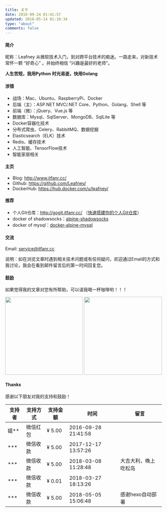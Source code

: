 ```yaml
---
title: 关于
date: 2016-09-24 01:41:57
updated: 2018-05-14 01:10:34
type: "about"
comments: false
---
```


#### 简介

昵称：Leafney
从微软技术入门，到对跨平台技术的痴迷。一路走来，对新技术常怀一颗 “好奇心” 。并始终相信 “兴趣是最好的老师”。

**人生苦短，我用Python**
**时光易逝，快用Golang**

#### 涉猎

* 战场：Mac、Ubuntu、RaspberryPi、Docker
* 后端（主）：ASP.NET MVC/.NET Core、Python、Golang、Shell 等
* 前端（微）：jQuery、Vue.js 等
* 数据库：Mysql、SqlServer、MongoDB、SqlLite 等
* Docker容器化技术
* 分布式爬虫、Celery、RabbitMQ、数据挖掘
* Elasticsearch（ELK）技术
* Redis、缓存技术
* 人工智能、TensorFlow技术
* 智能家居相关

#### 主页

* Blog: http://www.itfanr.cc/
* Github: https://github.com/Leafney/
* DockerHub: https://hub.docker.com/u/leafney/

#### 推荐

* 个人Git仓库：http://gogit.itfanr.cc/  （[快速搭建你的个人Git仓库](https://github.com/Leafney/ubuntu-gogs)）
* docker of shadowsocks：[alpine-shadowsocks](https://hub.docker.com/r/leafney/alpine-shadowsocks/)
* docker of mysql：[docker-alpine-mysql](https://hub.docker.com/r/leafney/docker-alpine-mysql/)

#### 交流

Email: service@itfanr.cc

说明：如在浏览文章时遇到相关技术问题或有任何疑问，欢迎通过Email的方式和我讨论，我会在看到邮件留言后的第一时间回复您。

#### 鼓励

如果觉得我的文章对您有所帮助，可以请我喝一杯咖啡哟！！！

<div class="half">
    <img src="/images/wechat-reward-image.jpg" width="250"/>
    <img src="/images/alipay.jpg" width="250"/>
</div>

#### Thanks

感谢以下朋友对我的支持和鼓励！

| 支持者 |  支持方式 | 支持金额 | 时间 | 留言 |
| ----- | -------- | ------- | ---- | --- |
| 嬉** | 微信红包 | ¥ 5.00 | 2016-09-28 21:41:58 |     |
| \*** | 微信收款 | ¥ 5.00 | 2017-12-17 13:57:26 |     |
| \*** | 微信收款 | ¥ 5.00 | 2018-03-08 11:28:48 | 大吉大利，晚上吃松岛 |
| \*** | 微信收款 | ¥ 0.01 | 2018-03-27 18:13:26 |     |
| \*** | 微信收款 | ¥ 5.00 | 2018-05-05 15:06:48 | 感谢hexo自动部署 |
